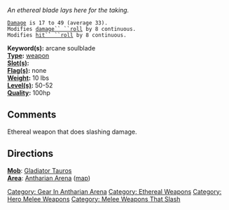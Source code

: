 *An ethereal blade lays here for the taking.*

[`Damage`](Melee_Weapon_Values "wikilink")` is 17 to 49 (average 33).`  
`Modifies `[`damage`` ``roll`](Damage_Roll "wikilink")` by 8 continuous.`  
`Modifies `[`hit`` ``roll`](Hit_Roll "wikilink")` by 8 continuous.`

**Keyword(s):** arcane soulblade  
**[Type](:Category:_Object_Types "wikilink"):**
[weapon](:Category:_Melee_Weapons "wikilink")  
**[Slot(s)](Object_Slots "wikilink"):** <wielded>  
**[Flag(s)](:Category:_Object_Flags "wikilink"):** none  
**[Weight](Object_Weight "wikilink"):** 10 lbs  
**[Level(s)](Object_Level "wikilink"):** 50-52  
**[Quality](Object_Quality "wikilink"):** 100hp  

## Comments

Ethereal weapon that does slashing damage.

## Directions

**[Mob](:Category:Mobs "wikilink")**: [Gladiator
Tauros](Gladiator_Tauros "wikilink")  
**[Area](:Category:Areas "wikilink")**: [ Antharian
Arena](:Category:_Antharian_Arena "wikilink")
([map](Antharian_Arena_Map "wikilink"))

[Category: Gear In Antharian
Arena](Category:_Gear_In_Antharian_Arena "wikilink") [Category: Ethereal
Weapons](Category:_Ethereal_Weapons "wikilink") [Category: Hero Melee
Weapons](Category:_Hero_Melee_Weapons "wikilink") [Category: Melee
Weapons That Slash](Category:_Melee_Weapons_That_Slash "wikilink")
